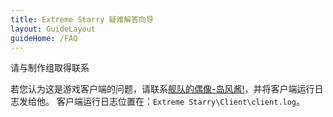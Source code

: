 ```yaml
---
title: Extreme Starry 疑难解答向导
layout: GuideLayout
guideHome: /FAQ
---
```


请与制作组取得联系

若您认为这是游戏客户端的问题，请联系[舰队的偶像-岛风酱!](mailto:frg2089@outlook.com)，并将客户端运行日志发给他。
客户端运行日志位置在：`Extreme Starry\Client\client.log`。
